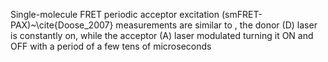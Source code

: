 Single-molecule FRET periodic acceptor excitation (smFRET-PAX)~\cite{Doose_2007} measurements are similar to , the
donor (D) laser is constantly on, while the acceptor (A) laser modulated
turning it ON and OFF with a period of a few tens of microseconds